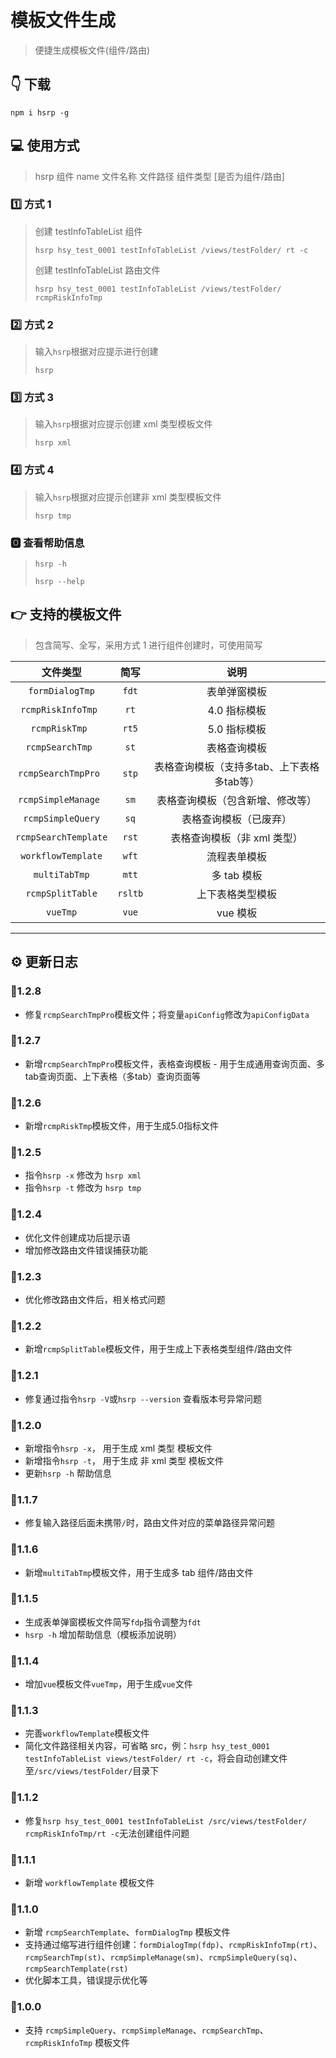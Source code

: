 # 模板文件生成

> 便捷生成模板文件(组件/路由)

## 👇 下载

```shell
npm i hsrp -g
```

## 💻 使用方式

> hsrp 组件 name 文件名称 文件路径 组件类型 [是否为组件/路由]

### 1️⃣ 方式 1

> 创建 testInfoTableList 组件
>
> `hsrp hsy_test_0001 testInfoTableList /views/testFolder/ rt -c`
>
> 创建 testInfoTableList 路由文件
>
> `hsrp hsy_test_0001 testInfoTableList /views/testFolder/ rcmpRiskInfoTmp`

### 2️⃣ 方式 2

> 输入`hsrp`根据对应提示进行创建
>
> `hsrp`

### 3️⃣ 方式 3

> 输入`hsrp`根据对应提示创建 xml 类型模板文件
>
> `hsrp xml`

### 4️⃣ 方式 4

> 输入`hsrp`根据对应提示创建非 xml 类型模板文件
>
> `hsrp tmp`

### 🅾 查看帮助信息

> `hsrp -h`
>
> `hsrp --help`

## 👉 支持的模板文件

> 包含简写、全写，采用方式 1 进行组件创建时，可使用简写

|         文件类型         |   简写    |            说明            |
|:--------------------:|:-------:|:------------------------:|
|   `formDialogTmp`    |  `fdt`  |          表单弹窗模板          |
|  `rcmpRiskInfoTmp `  |  `rt`   |         4.0 指标模板         |
|    `rcmpRiskTmp `    |  `rt5`  |         5.0 指标模板         |
|   `rcmpSearchTmp `   |  `st`   |          表格查询模板          |
| `rcmpSearchTmpPro `  |  `stp`  | 表格查询模板（支持多tab、上下表格多tab等） |
| `rcmpSimpleManage `  |  `sm`   |     表格查询模板（包含新增、修改等）     |
|  `rcmpSimpleQuery`   |  `sq`   |       表格查询模板（已废弃）        |
| `rcmpSearchTemplate` |  `rst`  |     表格查询模板（非 xml 类型）     |
|  `workflowTemplate`  |  `wft`  |          流程表单模板          |
|    `multiTabTmp`     |  `mtt`  |         多 tab 模板         |
|   `rcmpSplitTable`   | `rsltb` |         上下表格类型模板         |
|       `vueTmp`       |  `vue`  |          vue 模板          |

---

## ⚙️ 更新日志

### 🔺1.2.8

- 修复`rcmpSearchTmpPro`模板文件；将变量`apiConfig`修改为`apiConfigData`

### 🔺1.2.7

- 新增`rcmpSearchTmpPro`模板文件，表格查询模板 - 用于生成通用查询页面、多tab查询页面、上下表格（多tab）查询页面等

### 🔺1.2.6

- 新增`rcmpRiskTmp`模板文件，用于生成5.0指标文件

### 🔺1.2.5

- 指令`hsrp -x` 修改为 `hsrp xml`
- 指令`hsrp -t` 修改为 `hsrp tmp`

### 🔺1.2.4

- 优化文件创建成功后提示语
- 增加修改路由文件错误捕获功能

### 🔺1.2.3

- 优化修改路由文件后，相关格式问题

### 🔺1.2.2

- 新增`rcmpSplitTable`模板文件，用于生成上下表格类型组件/路由文件

### 🔺1.2.1

- 修复通过指令`hsrp -V`或`hsrp --version` 查看版本号异常问题

### 🔺1.2.0

- 新增指令`hsrp -x`， 用于生成 xml 类型 模板文件
- 新增指令`hsrp -t`， 用于生成 非 xml 类型 模板文件
- 更新`hsrp -h` 帮助信息

### 🔺1.1.7

- 修复输入路径后面未携带`/`时，路由文件对应的菜单路径异常问题

### 🔺1.1.6

- 新增`multiTabTmp`模板文件，用于生成多 tab 组件/路由文件

### 🔺1.1.5

- 生成表单弹窗模板文件简写`fdp`指令调整为`fdt`
- `hsrp -h` 增加帮助信息（模板添加说明）

### 🔺1.1.4

- 增加`vue`模板文件`vueTmp`，用于生成`vue`文件

### 🔺1.1.3

- 完善`workflowTemplate`模板文件
- 简化文件路径相关内容，可省略 src，例：`hsrp hsy_test_0001 testInfoTableList views/testFolder/ rt -c`，将会自动创建文件至`/src/views/testFolder/`目录下

### 🔺1.1.2

- 修复`hsrp hsy_test_0001 testInfoTableList /src/views/testFolder/ rcmpRiskInfoTmp/rt -c`无法创建组件问题

### 🔺1.1.1

- 新增 `workflowTemplate` 模板文件

### 🔺1.1.0

- 新增 `rcmpSearchTemplate`、`formDialogTmp` 模板文件
- 支持通过缩写进行组件创建：`formDialogTmp(fdp)`、`rcmpRiskInfoTmp(rt)`、`rcmpSearchTmp(st)`、`rcmpSimpleManage(sm)`、`rcmpSimpleQuery(sq)`、`rcmpSearchTemplate(rst)`
- 优化脚本工具，错误提示优化等

### 🔺1.0.0

- 支持 `rcmpSimpleQuery`、`rcmpSimpleManage`、`rcmpSearchTmp`、`rcmpRiskInfoTmp` 模板文件
